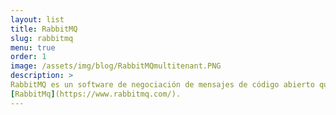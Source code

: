 ```yaml
---
layout: list
title: RabbitMQ
slug: rabbitmq
menu: true
order: 1
image: /assets/img/blog/RabbitMQmultitenant.PNG
description: >
RabbitMQ es un software de negociación de mensajes de código abierto que funciona como un middleware de mensajería. Implementa el estándar Advanced Message Queuing Protocol.
[RabbitMq](https://www.rabbitmq.com/).
---
```

